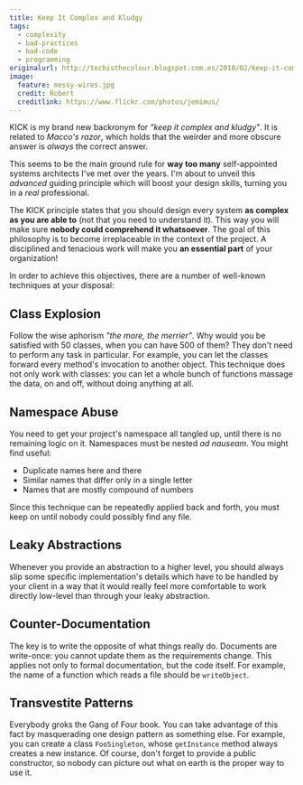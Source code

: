 ```yaml
---
title: Keep It Complex and Kludgy
tags:
  - complexity
  - bad-practices
  - bad-code
  - programming
originalurl: http://techisthecolour.blogspot.com.es/2010/02/keep-it-complex-and-kludgy.html
image:
  feature: messy-wires.jpg
  credit: Robert
  creditlink: https://www.flickr.com/photos/jemimus/
---
```



KICK is my brand new backronym for *"keep it complex and kludgy"*. It is related to *Macco's razor*, which holds that the weirder and more obscure answer is *always* the correct answer.

This seems to be the main ground rule for **way too many** self-appointed systems architects I've met over the years. I'm about to unveil this *advanced* guiding principle which will boost your design skills, turning you in a *real* professional.

The KICK principle states that you should design every system **as complex as you are able to** (not that you need to understand it). This way you will make sure **nobody could comprehend it whatsoever**. The goal of this philosophy is to become irreplaceable in the context of the project. A disciplined and tenacious work will make you **an essential part** of your organization!

In order to achieve this objectives, there are a number of well-known techniques at your disposal:


## Class Explosion

Follow the wise aphorism *"the more, the merrier"*. Why would you be satisfied with 50 classes, when you can have 500 of them? They don't need to perform any task in particular. For example, you can let the classes forward every method's invocation to another object. This technique does not only work with classes: you can let a whole bunch of functions massage the data, on and off, without doing anything at all.


## Namespace Abuse

You need to get your project's namespace all tangled up, until there is no remaining logic on it. Namespaces must be nested *ad nauseam*. You might find useful:

* Duplicate names here and there
* Similar names that differ only in a single letter
* Names that are mostly compound of numbers

Since this technique can be repeatedly applied back and forth, you must keep on until nobody could possibly find any file.


## Leaky Abstractions

Whenever you provide an abstraction to a higher level, you should always slip some specific implementation's details which have to be handled by your client in a way that it would really feel more comfortable to work directly low-level than through your leaky abstraction.


## Counter-Documentation

The key is to write the opposite of what things really do. Documents are write-once: you cannot update them as the requirements change. This applies not only to formal documentation, but the code itself. For example, the name of a function which reads a file should be `writeObject`.


## Transvestite Patterns

Everybody groks the Gang of Four book. You can take advantage of this fact by masquerading one design pattern as something else. For example, you can create a class `FooSingleton`, whose `getInstance` method always creates a new instance. Of course, don't forget to provide a public constructor, so nobody can picture out what on earth is the proper way to use it.
